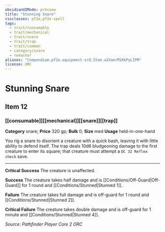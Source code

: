 ```yaml
---
obsidianUIMode: preview
title: "Stunning Snare"
cssclasses: pf2e,pf2e-spell
tags:
  - trait/consumable
  - trait/mechanical
  - trait/snare
  - trait/trap
  - trait/common
  - category/snare
  - remaster
aliases: "Compendium.pf2e.equipment-srd.Item.a2XaerM1KkPyLIPM"
license: ORC
---
```

# Stunning Snare
## Item 12
### [[consumable]][[mechanical]][[snare]][[trap]]

**Category** snare; 
**Price** 320 gp; 
**Bulk** 0; **Size** med
**Usage** held-in-one-hand

You rig a snare to disorient a creature with a quick bash, leaving it with little ability to defend itself. The trap deals 10d6 bludgeoning damage to the first creature to enter its square; that creature must attempt a `DC 32 Reflex check` save.

* * *

**Critical Success** The creature is unaffected.

**Success** The creature takes half damage and is [[Conditions/Off-Guard|Off-Guard]] for 1 round and [[Conditions/Stunned|Stunned 1]].

**Failure** The creature takes full damage and is off-guard for 1 round and [[Conditions/Stunned|Stunned 2]].

**Critical Failure** The creature takes double damage and is off-guard for 1 minute and [[Conditions/Stunned|Stunned 4]].

*Source: Pathfinder Player Core 2*
*ORC*